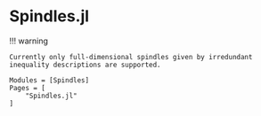 # Spindles.jl

!!! warning

    Currently only full-dimensional spindles given by irredundant inequality descriptions are supported.

```@autodocs
Modules = [Spindles]
Pages = [
    "Spindles.jl"
]
```
